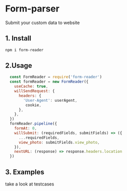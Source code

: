# Form-parser
Submit your custom data to website

## 1. Install 

```bash
npm i form-reader
```

## 2.Usage

```javascript
  const FormReader = require('form-reader')
  const formReader = new FormReader({
    useCache: true,
    willSendRequest: {
      headers: {
        'User-Agent': userAgent,
         cookie,
      },
    },
  })
  formReader.pipeline({
    formAt: 0,
    willSubmit: (requiredFields, submitFields) => ({
      ...requiredFields,
      view_photo: submitFields.view_photo,
    }),
    nextURL: (response) => response.headers.location
  })
```

## 3. Examples

take a look at testcases
